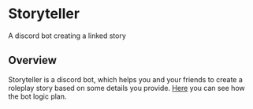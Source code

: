 # Storyteller
A discord bot creating a linked story

## Overview

Storyteller is a discord bot, which helps you and your friends to create a roleplay story based on some details you provide. [Here](concept/logic.md) you can see how the bot logic plan.